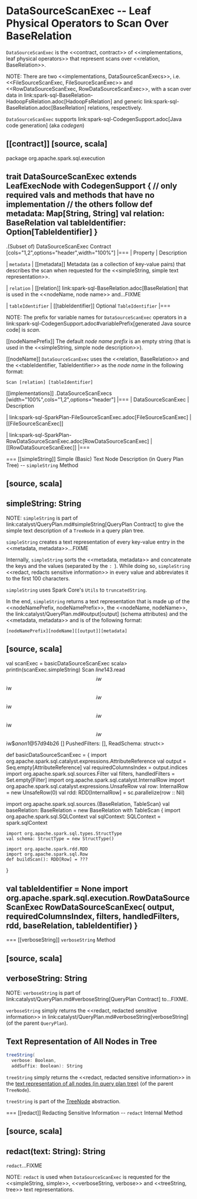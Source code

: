 # DataSourceScanExec -- Leaf Physical Operators to Scan Over BaseRelation

`DataSourceScanExec` is the <<contract, contract>> of <<implementations, leaf physical operators>> that represent scans over <<relation, BaseRelation>>.

NOTE: There are two <<implementations, DataSourceScanExecs>>, i.e. <<FileSourceScanExec, FileSourceScanExec>> and <<RowDataSourceScanExec, RowDataSourceScanExec>>, with a scan over data in link:spark-sql-BaseRelation-HadoopFsRelation.adoc[HadoopFsRelation] and generic link:spark-sql-BaseRelation.adoc[BaseRelation] relations, respectively.

`DataSourceScanExec` supports link:spark-sql-CodegenSupport.adoc[Java code generation] (aka _codegen_)

[[contract]]
[source, scala]
----
package org.apache.spark.sql.execution

trait DataSourceScanExec extends LeafExecNode with CodegenSupport {
  // only required vals and methods that have no implementation
  // the others follow
  def metadata: Map[String, String]
  val relation: BaseRelation
  val tableIdentifier: Option[TableIdentifier]
}
----

.(Subset of) DataSourceScanExec Contract
[cols="1,2",options="header",width="100%"]
|===
| Property
| Description

| `metadata`
| [[metadata]] Metadata (as a collection of key-value pairs) that describes the scan when requested for the <<simpleString, simple text representation>>.

| `relation`
| [[relation]] link:spark-sql-BaseRelation.adoc[BaseRelation] that is used in the <<nodeName, node name>> and...FIXME

| `tableIdentifier`
| [[tableIdentifier]] Optional `TableIdentifier`
|===

NOTE: The prefix for variable names for `DataSourceScanExec` operators in a link:spark-sql-CodegenSupport.adoc#variablePrefix[generated Java source code] is *scan*.

[[nodeNamePrefix]]
The default *node name prefix* is an empty string (that is used in the <<simpleString, simple node description>>).

[[nodeName]]
`DataSourceScanExec` uses the <<relation, BaseRelation>> and the <<tableIdentifier, TableIdentifier>> as the *node name* in the following format:

```
Scan [relation] [tableIdentifier]
```

[[implementations]]
.DataSourceScanExecs
[width="100%",cols="1,2",options="header"]
|===
| DataSourceScanExec
| Description

| link:spark-sql-SparkPlan-FileSourceScanExec.adoc[FileSourceScanExec]
| [[FileSourceScanExec]]

| link:spark-sql-SparkPlan-RowDataSourceScanExec.adoc[RowDataSourceScanExec]
| [[RowDataSourceScanExec]]
|===

=== [[simpleString]] Simple (Basic) Text Node Description (in Query Plan Tree) -- `simpleString` Method

[source, scala]
----
simpleString: String
----

NOTE: `simpleString` is part of link:catalyst/QueryPlan.md#simpleString[QueryPlan Contract] to give the simple text description of a `TreeNode` in a query plan tree.

`simpleString` creates a text representation of every key-value entry in the <<metadata, metadata>>...FIXME

Internally, `simpleString` sorts the <<metadata, metadata>> and concatenate the keys and the values (separated by the `: `). While doing so, `simpleString` <<redact, redacts sensitive information>> in every value and abbreviates it to the first 100 characters.

`simpleString` uses Spark Core's `Utils` to `truncatedString`.

In the end, `simpleString` returns a text representation that is made up of the <<nodeNamePrefix, nodeNamePrefix>>, the <<nodeName, nodeName>>, the link:catalyst/QueryPlan.md#output[output] (schema attributes) and the <<metadata, metadata>> and is of the following format:

```
[nodeNamePrefix][nodeName][[output]][metadata]
```

[source, scala]
----
val scanExec = basicDataSourceScanExec
scala> println(scanExec.simpleString)
Scan $line143.$read$$iw$$iw$$iw$$iw$$iw$$iw$$iw$$iw$$anon$1@57d94b26 [] PushedFilters: [], ReadSchema: struct<>

def basicDataSourceScanExec = {
  import org.apache.spark.sql.catalyst.expressions.AttributeReference
  val output = Seq.empty[AttributeReference]
  val requiredColumnsIndex = output.indices
  import org.apache.spark.sql.sources.Filter
  val filters, handledFilters = Set.empty[Filter]
  import org.apache.spark.sql.catalyst.InternalRow
  import org.apache.spark.sql.catalyst.expressions.UnsafeRow
  val row: InternalRow = new UnsafeRow(0)
  val rdd: RDD[InternalRow] = sc.parallelize(row :: Nil)

  import org.apache.spark.sql.sources.{BaseRelation, TableScan}
  val baseRelation: BaseRelation = new BaseRelation with TableScan {
    import org.apache.spark.sql.SQLContext
    val sqlContext: SQLContext = spark.sqlContext

    import org.apache.spark.sql.types.StructType
    val schema: StructType = new StructType()

    import org.apache.spark.rdd.RDD
    import org.apache.spark.sql.Row
    def buildScan(): RDD[Row] = ???
  }

  val tableIdentifier = None
  import org.apache.spark.sql.execution.RowDataSourceScanExec
  RowDataSourceScanExec(
    output, requiredColumnsIndex, filters, handledFilters, rdd, baseRelation, tableIdentifier)
}
----

=== [[verboseString]] `verboseString` Method

[source, scala]
----
verboseString: String
----

NOTE: `verboseString` is part of link:catalyst/QueryPlan.md#verboseString[QueryPlan Contract] to...FIXME.

`verboseString` simply returns the <<redact, redacted sensitive information>> in link:catalyst/QueryPlan.md#verboseString[verboseString] (of the parent `QueryPlan`).

## <span id="treeString"> Text Representation of All Nodes in Tree

```scala
treeString(
  verbose: Boolean,
  addSuffix: Boolean): String
```

`treeString` simply returns the <<redact, redacted sensitive information>> in the [text representation of all nodes (in query plan tree)](../catalyst/TreeNode.md#treeString) (of the parent `TreeNode`).

`treeString` is part of the [TreeNode](../catalyst/TreeNode.md#treeString) abstraction.

=== [[redact]] Redacting Sensitive Information -- `redact` Internal Method

[source, scala]
----
redact(text: String): String
----

`redact`...FIXME

NOTE: `redact` is used when `DataSourceScanExec` is requested for the <<simpleString, simple>>, <<verboseString, verbose>> and <<treeString, tree>> text representations.
